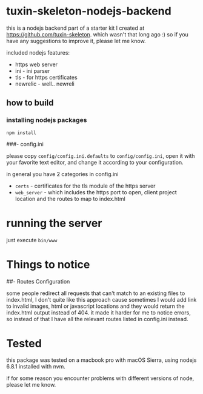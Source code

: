 # tuxin-skeleton-nodejs-backend

this is a nodejs backend part of a starter kit I created at https://github.com/tuxin-skeleton.
which wasn't that long ago :) so if you have any suggestions to improve it, 
please let me know.

included nodejs features:

- https web server
- ini - ini parser
- tls - for https certificates
- newrelic - well.. newreli


## how to build

### installing nodejs packages

`npm install`

###- config.ini

please copy `config/config.ini.defaults` to `config/config.ini`, open it with your favorite text editor, and change it according to your configuration.

in general you have 2 categories in config.ini

- `certs` - certificates for the tls module of the https server
- `web_server` - which includes the https port to open, client project location and the routes to map to index.html

# running the server

just execute `bin/www`

# Things to notice

##- Routes Configuration

some people redirect all requests that can't match to an existing files to index.html,
I don't quite like this approach cause sometimes I would add link to invalid images, html or javascript locations
and they would return the index.html output instead of 404. it made it harder for me to notice errors, so instead
of that I have all the relevant routes listed in config.ini instead.

# Tested

this package was tested on a macbook pro  with macOS Sierra, using nodejs 6.8.1 installed with nvm.

if for some reason you encounter problems with different versions of node, please let me know.
